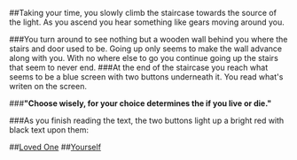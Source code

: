 ##Taking your time, you slowly climb the staircase towards the source of the light. As you ascend you hear something like gears moving around you.

###You turn around to see nothing but a wooden wall behind you where the stairs and door used to be. Going up only seems to make the wall advance along with you. With no where else to go you continue going up the stairs that seem to never end.
###At the end of the staircase you reach what seems to be a blue screen with two buttons underneath it. You read what's writen on the screen.

###**"Choose wisely, for your choice determines the if you live or die."**

###As you finish reading the text, the two buttons light up a bright red with black text upon them:

##[Loved One](../r-door_con/loved_one.md)
##[Yourself](../r-door_con/yourself.md)
